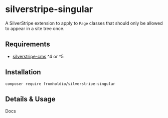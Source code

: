 # silverstripe-singular

A SilverStripe extension to apply to `Page` classes that should only be allowed to appear in a site tree once.

## Requirements

* [silverstripe-cms](https://github.com/silverstripe/silverstripe-cms) ^4 or ^5

## Installation

`composer require fromholdio/silverstripe-singular`

## Details & Usage

Docs
